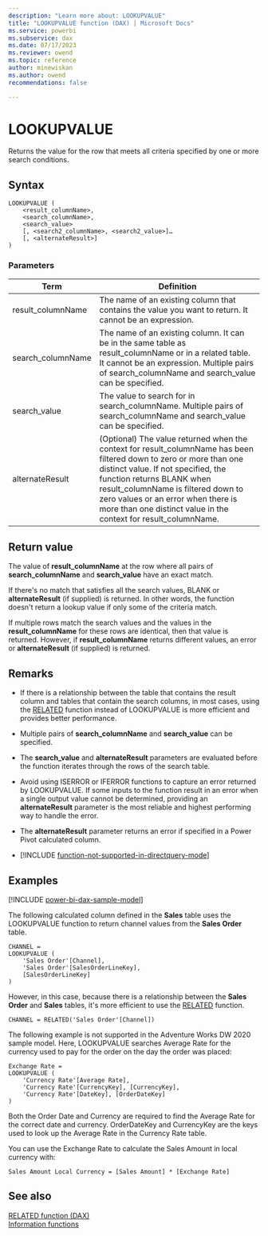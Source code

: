 ```yaml
---
description: "Learn more about: LOOKUPVALUE"
title: "LOOKUPVALUE function (DAX) | Microsoft Docs"
ms.service: powerbi 
ms.subservice: dax 
ms.date: 07/17/2023
ms.reviewer: owend
ms.topic: reference
author: minewiskan
ms.author: owend 
recommendations: false

---
```

# LOOKUPVALUE

Returns the value for the row that meets all criteria specified by one or more search conditions.

## Syntax

```dax
LOOKUPVALUE (
    <result_columnName>,
    <search_columnName>,
    <search_value>
    [, <search2_columnName>, <search2_value>]…
    [, <alternateResult>]
)
```

### Parameters

|Term|Definition|
|--------|--------------|
| result_columnName  |  The name of an existing column that contains the value you want to return.  It cannot be an expression. |
| search_columnName  | The name of an existing column. It can be in the same table as result_columnName or in a related table. It cannot be an expression. Multiple pairs of search_columnName and search_value can be specified. |
| search_value | The value to search for in search_columnName. Multiple pairs of search_columnName and search_value can be specified. |
| alternateResult | (Optional) The value returned when the context for result_columnName has been filtered down to zero or more than one distinct value. If not specified, the function returns BLANK when result_columnName is filtered down to zero values or an error when there is more than one distinct value in the context for result_columnName. |

## Return value

The value of **result_columnName** at the row where all pairs of **search_columnName** and **search_value** have an exact match.

If there's no match that satisfies all the search values, BLANK or **alternateResult** (if supplied) is returned. In other words, the function doesn't return a lookup value if only some of the criteria match.

If multiple rows match the search values and the values in the **result_columnName** for these rows are identical, then that value is returned. However, if **result_columnName** returns different values, an error or **alternateResult** (if supplied) is returned.

## Remarks

- If there is a relationship between the table that contains the result column and tables that contain the search columns, in most cases, using the [RELATED](related-function-dax.md) function instead of LOOKUPVALUE is more efficient and provides better performance.

- Multiple pairs of **search_columnName** and **search_value** can be specified.

- The **search_value** and **alternateResult** parameters are evaluated before the function iterates through the rows of the search table.

- Avoid using ISERROR or IFERROR functions to capture an error returned by LOOKUPVALUE. If some inputs to the function result in an error when a single output value cannot be determined, providing an **alternateResult** parameter is the most reliable and highest performing way to handle the error.

- The **alternateResult** parameter returns an error if specified in a Power Pivot calculated column.

- [!INCLUDE [function-not-supported-in-directquery-mode](includes/function-not-supported-in-directquery-mode.md)]

## Examples

[!INCLUDE [power-bi-dax-sample-model](includes/power-bi-dax-sample-model.md)]

The following calculated column defined in the **Sales** table uses the LOOKUPVALUE function to return channel values from the **Sales Order** table.

```dax
CHANNEL = 
LOOKUPVALUE (
    'Sales Order'[Channel],
    'Sales Order'[SalesOrderLineKey],
    [SalesOrderLineKey]
)

```

However, in this case, because there is a relationship between the **Sales Order** and **Sales** tables, it's more efficient to use the [RELATED](related-function-dax.md) function.

```dax
CHANNEL = RELATED('Sales Order'[Channel])
```

The following example is not supported in the Adventure Works DW 2020 sample model. Here, LOOKUPVALUE searches Average Rate for the currency used to pay for the order on the day the order was placed:

```dax
Exchange Rate = 
LOOKUPVALUE (
    'Currency Rate'[Average Rate],
    'Currency Rate'[CurrencyKey], [CurrencyKey],
    'Currency Rate'[DateKey], [OrderDateKey]
)

```

Both the Order Date and Currency are required to find the Average Rate for the correct date and currency. OrderDateKey and CurrencyKey are the keys used to look up the Average Rate in the Currency Rate table.

You can use the Exchange Rate to calculate the Sales Amount in local currency with:

```dax
Sales Amount Local Currency = [Sales Amount] * [Exchange Rate]

```

## See also

[RELATED function (DAX)](related-function-dax.md)  
[Information functions](information-functions-dax.md)  
